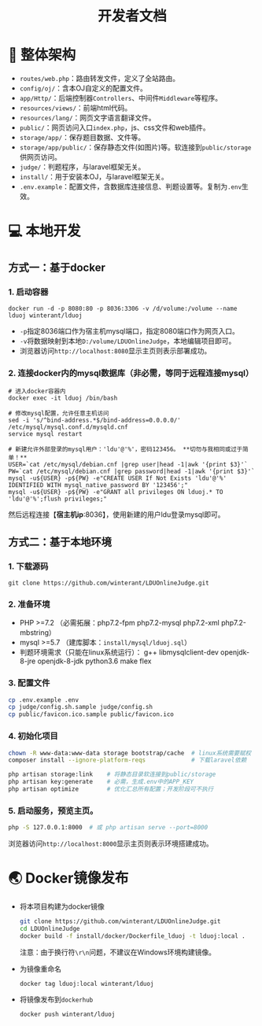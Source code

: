 <h1 align="center">开发者文档</h1>

# 🧱 整体架构

+ `routes/web.php`：路由转发文件，定义了全站路由。
+ `config/oj/`：含本OJ自定义的配置文件。
+ `app/Http/`：后端控制器`Controllers`、中间件`Middleware`等程序。
+ `resources/views/`：前端html代码。
+ `resources/lang/`：网页文字语言翻译文件。
+ `public/`：网页访问入口`index.php`，js、css文件和web插件。
+ `storage/app/`：保存题目数据、文件等。
+ `storage/app/public/`：保存静态文件(如图片)等。软连接到`public/storage`供网页访问。
+ `judge/`：判题程序，与laravel框架无关。
+ `install/`：用于安装本OJ，与laravel框架无关。
+ `.env.example`：配置文件，含数据库连接信息、判题设置等。复制为`.env`生效。

# 💻 本地开发

## 方式一：基于docker

### 1. 启动容器

  ```shell
  docker run -d -p 8080:80 -p 8036:3306 -v /d/volume:/volume --name lduoj winterant/lduoj
  ```

+ `-p`指定8036端口作为宿主机mysql端口，指定8080端口作为网页入口。
+ `-v`将数据映射到本地`D:/volume/LDUOnlineJudge`，本地编辑项目即可。
+ 浏览器访问`http://localhost:8080`显示主页则表示部署成功。

### 2. 连接docker内的mysql数据库（非必需，等同于远程连接mysql）

  ```shell
  # 进入docker容器内
  docker exec -it lduoj /bin/bash

  # 修改mysql配置，允许任意主机访问
  sed -i 's/^bind-address.*$/bind-address=0.0.0.0/' /etc/mysql/mysql.conf.d/mysqld.cnf
  service mysql restart

  # 新建允许外部登录的mysql用户：'ldu'@'%'，密码123456。 **切勿与我相同或过于简单！**
  USER=`cat /etc/mysql/debian.cnf |grep user|head -1|awk '{print $3}'`
  PW=`cat /etc/mysql/debian.cnf |grep password|head -1|awk '{print $3}'`
  mysql -u${USER} -p${PW} -e"CREATE USER If Not Exists 'ldu'@'%' IDENTIFIED WITH mysql_native_password BY '123456';"
  mysql -u${USER} -p${PW} -e"GRANT all privileges ON lduoj.* TO 'ldu'@'%';flush privileges;"
  ```

然后远程连接【**宿主机ip**:8036】，使用新建的用户ldu登录mysql即可。

## 方式二：基于本地环境

### 1. 下载源码

  ```shell script
  git clone https://github.com/winterant/LDUOnlineJudge.git
  ```

### 2. 准备环境

+ PHP >=7.2 （必需拓展：php7.2-fpm php7.2-mysql php7.2-xml php7.2-mbstring）
+ mysql >=5.7 （建库脚本：`install/mysql/lduoj.sql`）
+ 判题环境需求（只能在linux系统运行）：
    g++ libmysqlclient-dev openjdk-8-jre openjdk-8-jdk python3.6 make flex

### 3. 配置文件

  ```bash
  cp .env.example .env
  cp judge/config.sh.sample judge/config.sh
  cp public/favicon.ico.sample public/favicon.ico
  ```

### 4. 初始化项目

  ```bash
  chown -R www-data:www-data storage bootstrap/cache  # linux系统需要赋权
  composer install --ignore-platform-reqs             # 下载laravel依赖

  php artisan storage:link    # 将静态目录软连接到public/storage
  php artisan key:generate    # 必需，生成.env中的APP_KEY
  php artisan optimize        # 优化汇总所有配置；开发阶段可不执行
  ```

### 5. 启动服务，预览主页。

  ```bash
  php -S 127.0.0.1:8000  # 或 php artisan serve --port=8000
  ```

浏览器访问`http://localhost:8000`显示主页则表示环境搭建成功。

# 🌏 Docker镜像发布

+ 将本项目构建为docker镜像
  
  ```bash
  git clone https://github.com/winterant/LDUOnlineJudge.git
  cd LDUOnlineJudge
  docker build -f install/docker/Dockerfile_lduoj -t lduoj:local .
  ```
  注意：由于换行符`\r\n`问题，不建议在Windows环境构建镜像。

+ 为镜像重命名

  ```bash
  docker tag lduoj:local winterant/lduoj
  ```

+ 将镜像发布到`dockerhub`

  ```bash
  docker push winterant/lduoj
  ```

